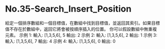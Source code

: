 # No.35-Search_Insert_Position
給定一個排序數組和一個目標值，在數組中找到目標值，並返回其索引。如果目標值不存在於數組中，返回它將會被按順序插入的位置。 你可以假設數組中無重複元素。  示例 1: 輸入: [1,3,5,6], 5 輸出: 2  示例 2: 輸入: [1,3,5,6], 2 輸出: 1  示例 3: 輸入: [1,3,5,6], 7 輸出: 4  示例 4: 輸入: [1,3,5,6], 0 輸出: 0
